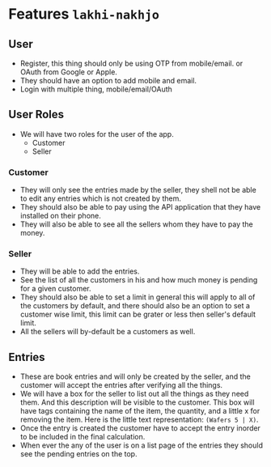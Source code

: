 # Features ```lakhi-nakhjo```

## User
 - Register, this thing should only be using OTP from mobile/email. or OAuth from Google or Apple.
 - They should have an option to add mobile and email.
 - Login with multiple thing, mobile/email/OAuth

## User Roles
 - We will have two roles for the user of the app. 
   - Customer
   - Seller

### Customer
 - They will only see the entries made by the seller, they shell not be able to edit any entries which is not created
by them.
 - They should also be able to pay using the API application that they have installed on their phone.
 - They will also be able to see all the sellers whom they have to pay the money.

### Seller
 - They will be able to add the entries.
 - See the list of all the customers in his and how much money is pending for a given customer.
 - They should also be able to set a limit in general this will apply to all of the customers by default, and there
should also be an option to set a customer wise limit, this limit can be grater or less then seller's default limit.
 - All the sellers will by-default be a customers as well.

## Entries
 - These are book entries and will only be created by the seller, and the customer will accept the entries after
verifying all the things.
 - We will have a box for the seller to list out all the things as they need them. And this description will
be visible to the customer. This box will have tags containing the name of the item, the quantity, and a little x for
removing the item. Here is the little text representation: ```(Wafers 5 | X)```.
 - Once the entry is created the customer have to accept the entry inorder to be included in the final calculation.
 - When ever the any of the user is on a list page of the entries they should see the pending entries on the top.